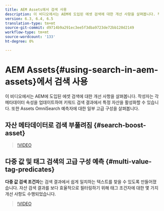 ```yaml
---
title: AEM Assets에서 검색 사용
description: 이 비디오에서는 AEM에 도입된 에셋 검색에 대한 개선 사항을 살펴봅니다. 작성자는 각 메타데이터 속성을 업데이트하여 키워드 검색 결과에서 특정 자산을 활성화할 수 있습니다. 또한 Assets OmniSearch 예측자에 대한 일부 고급 구성을 살펴봅니다.
version: 6.3, 6.4, 6.5
translation-type: tm+mt
source-git-commit: d9714b9a291ec3ee5f3dba9723de72bb120d2149
workflow-type: tm+mt
source-wordcount: '133'
ht-degree: 0%

---
```



# AEM Assets{#using-search-in-aem-assets}에서 검색 사용

이 비디오에서는 AEM에 도입된 에셋 검색에 대한 개선 사항을 살펴봅니다. 작성자는 각 메타데이터 속성을 업데이트하여 키워드 검색 결과에서 특정 자산을 활성화할 수 있습니다. 또한 Assets OmniSearch 예측자에 대한 일부 고급 구성을 살펴봅니다.

## 자산 메타데이터로 검색 부풀려짐 {#search-boost-asset}

>[!VIDEO](https://video.tv.adobe.com/v/16766/?quality=9&learn=on)

## 다중 값 및 태그 검색의 고급 구성 예측 {#multi-value-tag-predicates}

**다중 값 검색 조건자**&#x200B;는 검색 결과에서 쉽게 일치하는 텍스트를 찾을 수 있도록 만들어졌습니다. 자산 검색 결과를 보다 효율적으로 필터링하기 위해 태그 조건자에 대한 몇 가지 개선 사항도 수행되었습니다.

>[!VIDEO](https://video.tv.adobe.com/v/16457/?quality=9&learn=on)
